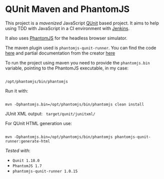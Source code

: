 QUnit Maven and PhantomJS
=========================

This project is a _mavenized_ JavaScript [QUnit](http://qunitjs.com/) based project. It aims to help using TDD with JavaScript in a CI environment with [Jenkins](http://jenkins-ci.org/).

It also uses [PhantomJS](http://phantomjs.org/) for the headless browser simulator.

The maven plugin used is <code>phantomjs-qunit-runner</code>. You can find the code [here](http://code.google.com/p/phantomjs-qunit-runner/) and partial documentation from the creator [here](http://kennychua.net/blog/running-qunit-tests-in-a-maven-continuous-integration-build-with-phantomjs)

To run the project using maven you need to provide the <code>phantomjs.bin</code> variable, pointing to the PhantomJS executable, in my case:
   
<code>
/opt/phantomjs/bin/phantomjs
</code>


Run it with: 

<code>
mvn -Dphantomjs.bin=/opt/phantomjs/bin/phantomjs clean install
</code>

JUnit XML output:
<code>
target/qunit/junitxml/
</code>

For QUnit HTML generation use:

<code>
mvn -Dphantomjs.bin=/opt/phantomjs/bin/phantomjs phantomjs-qunit-runner:generate-html
</code>


_Tested with_:
 * <code>Qunit 1.10.0</code>
 * <code>PhantomJS 1.7</code>
 * <code>phantomjs-qunit-runner 1.0.15</code>


